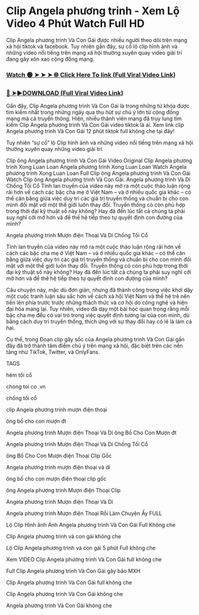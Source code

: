 # Clip Angela phương trinh - Xem Lộ Video 4 Phút Watch Full HD

Clip Angela phương trinh Và Con Gái được nhiều người theo dõi trên mạng xã hội tiktok và facebook. Tuy nhiên gần đây, sự cố lộ clip hình ảnh và những video nổi tiếng trên mạng xã hội thường xuyên quay video giải trí đang gây xôn xao cộng đồng mạng.


### [Watch 🟢 ➤ ➤ ➤ 🌐 Click Here To link (Full Viral Video Link)](https://cinesky.today/angela-phuong-trinh-video/)

### [🔴 ➤►DOWNLOAD (Full Viral Video Link)](https://cinesky.today/angela-phuong-trinh-video/)

Gần đây, Clip Angela phương trinh Và Con Gái là trong những từ khóa được tìm kiếm nhất trong những ngày qua thu hút sự chú ý lớn từ cộng đồng mạng mà cả truyền thông. Hiện, nhiều thành viên mạng đã truy lung tìm kiếm Clip Angela phương trinh Và Con Gái video tiktok là ai. Xem link clip Angela phương trinh Và Con Gái 12 phút tiktok full không che tại đây!

Tuy nhiên “sự cố” lộ Clip hình ảnh và những video nổi tiếng trên mạng xã hội thường xuyên quay những video giải trí.

Clip ông Angela phương trinh Và Con Gái Video Original Clip Angela phương trinh Xong Luan Loan Angela phương trinh Xong Luan Loan Watch Angela phương trinh Xong Luan Loan Full Clip ông Angela phương trinh Và Con Gái Watch Clip ông Angela phương trinh Và Con Gái. Angela phương trinh Và Dí Chống Tối Cổ Tính lan truyền của video này mở ra một cuộc thảo luận rộng rãi hơn về cách các bậc cha mẹ ở Việt Nam – và ở nhiều quốc gia khác – có thể cân bằng giữa việc duy trì các giá trị truyền thống và chuẩn bị cho con mình đối mặt với một thế giới luôn thay đổi. Truyền thống có còn phù hợp trong thời đại kỹ thuật số này không? Hay đã đến lúc tất cả chúng ta phải suy nghĩ cởi mở hơn và để thế hệ tiếp theo tự quyết định con đường của mình?

Angela phương trinh Mượn điện Thoại Và Dí Chống Tối Cổ

Tính lan truyền của video này mở ra một cuộc thảo luận rộng rãi hơn về cách các bậc cha mẹ ở Việt Nam – và ở nhiều quốc gia khác – có thể cân bằng giữa việc duy trì các giá trị truyền thống và chuẩn bị cho con mình đối mặt với một thế giới luôn thay đổi. Truyền thống có còn phù hợp trong thời đại kỹ thuật số này không? Hay đã đến lúc tất cả chúng ta phải suy nghĩ cởi mở hơn và để thế hệ tiếp theo tự quyết định con đường của mình?

Câu chuyện này, mặc dù đơn giản, nhưng đã thành công trong việc khơi dậy một cuộc tranh luận sâu sắc hơn về cách xã hội Việt Nam và thế hệ trẻ nên tiến lên phía trước trước những thách thức và cơ hội do công nghệ và hiện đại hóa mang lại. Tuy nhiên, video đã dạy một bài học quan trọng rằng mỗi bậc cha mẹ đều có vai trò trong việc quyết định tương lai của con mình, dù bằng cách duy trì truyền thống, thích ứng với sự thay đổi hay có lẽ là làm cả hai.

Cụ thể, trong Đoạn clip gây sốc của Angela phương trinh Và Con Gái gần đây đã trở thành tâm điểm chú ý trên mạng xã hội, đặc biệt trên các nền tảng như TikTok, Twitter, và OnlyFans.

TAGS

hẻm tối cổ

chong toi co .vn

chống tối cổ

clip Angela phương trinh mượn điện thoại

ông bố cho con mượn đt

Angela phương trinh Mượn điện Thoại Và Dí ông Bố Cho Con Mượn đt

Angela phương trinh Mượn điện Thoại Và Dí Chống Tối Cổ

ông Bố Cho Con Mượn điện Thoại Clip Gốc

Angela phương trinh mượn điện thoại và dí

ông bố cho con mượn điện thoại clip gốc

ông Angela phương trinh Mượn điện Thoại Clip

Angela phương trinh Mượn điện Thoại Và Dí

Angela phương trinh Mượn điện Thoại Rồi Làm Chuyện Ấy FULL

Lộ Clip Hình ảnh Ánh Angela phương trinh Và Con Gái Full Không che

Clip Angela phương trinh và con gái không che

Lộ Clip Angela phương trinh và con gái 5 phút Full không che

Xem VIDEO Clip Angela phương trinh Và Con Gái full không che

Full Clip Angela phương trinh Và Con Gái gây bão MXH

Clip Angela phương trinh Và Con Gái full không che

Clip Angela phương trinh Và Con Gái không che

Angela phương trinh Và Con Gái không che
